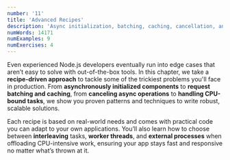 ```yaml
---
number: '11'
title: 'Advanced Recipes'
description: 'Async initialization, batching, caching, cancellation, and CPU-bound tasks'
numWords: 14171
numExamples: 9
numExercises: 4
---
```


Even experienced Node.js developers eventually run into edge cases that aren’t
easy to solve with out-of-the-box tools. In this chapter, we take a
**recipe-driven approach** to tackle some of the trickiest problems you'll face
in production. From **asynchronously initialized components** to **request
batching and caching**, from **canceling async operations** to **handling
CPU-bound tasks**, we show you proven patterns and techniques to write robust,
scalable solutions.

Each recipe is based on real-world needs and comes with practical code you can
adapt to your own applications. You’ll also learn how to choose between
**interleaving** tasks, **worker threads**, and **external processes** when
offloading CPU-intensive work, ensuring your app stays fast and responsive no
matter what’s thrown at it.
